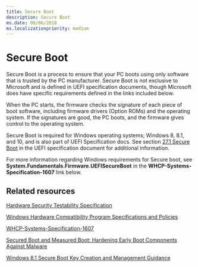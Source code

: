 ```yaml
---
title: Secure Boot
description: Secure Boot
ms.date: 08/06/2018
ms.localizationpriority: medium
---
```



# Secure Boot


Secure Boot is a process to ensure that your PC boots using only software that is trusted by the PC manufacturer. Secure Boot is not exclusive to Microsoft and is defined in UEFI specification documents, though Microsoft does have specific requirements defined in the links included below.

When the PC starts, the firmware checks the signature of each piece of boot software, including firmware drivers (Option ROMs) and the operating system. If the signatures are good, the PC boots, and the firmware gives control to the operating system.

Secure Boot is required for Windows operating systems; Windows 8, 8.1, and 10, and is also part of UEFI Specification docs. See section [27.1 Secure Boot](https://uefi.org/sites/default/files/resources/UEFI_2_3_1_C.pdf) in the UEFI specification document for additional information.

For more information regarding Windows requirements for Secure boot, see **System.Fundamentals.Firmware.UEFISecureBoot** in the **WHCP-Systems-Specification-1607** link below.

## Related resources

[Hardware Security Testability Specification](https://docs.microsoft.com/windows-hardware/test/hlk/testref/hardware-security-testability-specification)

[Windows Hardware Compatibility Program Specifications and Policies](https://docs.microsoft.com/windows-hardware/design/compatibility/whcp-specifications-policies)

[WHCP-Systems-Specification-1607](https://go.microsoft.com/fwlink/?linkid=866948)

[Secured Boot and Measured Boot: Hardening Early Boot Components Against Malware](https://docs.microsoft.com/previous-versions/windows/hardware/design/dn653311(v=vs.85))

[Windows 8.1 Secure Boot Key Creation and Management Guidance](https://docs.microsoft.com/previous-versions/windows/it-pro/windows-8.1-and-8/dn747883(v=win.10))




